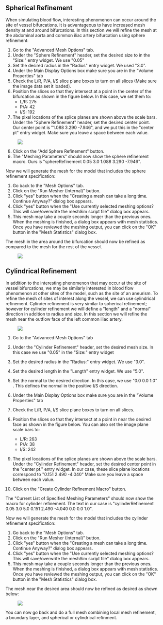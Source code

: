 ## Spherical Refinement

When simulating blood flow, interesting phenomenon can occur around the site of vessel bifurcations. It is advantageous to have increased mesh density at and around bifurcations. In this section we will refine the mesh at the abdominal aorta and common iliac artery bifurcation using sphere refinement:

1.	Go to the "Advanced Mesh Options" tab.
2.	Under the "Sphere Refinement" header, set the desired size to in the "Size:" entry widget. We use "0.05"
3.	Set the desired radius in the "Radius" entry widget. We used "3.0". 
4.	Under the Main Display Options box make sure you are in the "Volume Properties" tab
5.	Check the L/R, P/A, I/S slice plane boxes to turn on all slices (Make sure the image data set it loaded). 
6.	Position the slices so that they intersect at a point in the center of the bifurcation as shown in the figure below. In this case, we set them to:
   	- L/R: 275
	- P/A: 42
	- I/S: 192
7.	The pixel locations of the splice planes are shown above the scale bars. Under the "Sphere Refinement" header, set the desired center point. Our center point is "1.088 3.290 -7.946", and we put this in the "center pt" entry widget. Make sure you leave a space between each value. 
                                             
<figure>
  <img class="svImg svImgXl" src="documentation/meshing/img/MeshSim_SRefinement_Options.png">
  <figcaption class="svCaption" ></figcaption>
</figure>

8.	Click on the "Add Sphere Refinement" button. 
9.	The "Meshing Parameters" should now show the sphere refinement macro. Ours is "sphereRefinement 0.05 3.0 1.088 3.290 -7.946".

Now we will generate the mesh for the model that includes the sphere refinement specification:

1.	Go back to the "Mesh Options" tab.
2.	Click on the "Run Mesher (Internal)" button.
3.	Click "yes" button when the "Creating a mesh can take a long time. Continue Anyway?" dialog box appears.
4.	Click "yes" button when the "Use currently selected meshing options? This will save/overwrite the meshSim script file" dialog box appears.
5.	This mesh may take a couple seconds longer than the previous ones. When the meshing is finished, a dialog box appears with mesh statistics.  Once you have reviewed the meshing output, you can click on the "OK" button in the "Mesh Statistics" dialog box.

The mesh in the area around the bifurcation should now be refined as compared to the mesh for the rest of the vessel. 

<figure>
  <img class="svImg svImgMd" src="documentation/meshing/img/MeshSim_Sphere_Refinement.png">
  <figcaption class="svCaption" ></figcaption>
</figure>

## Cylindrical Refinement

In addition to the interesting phenomenon that may occur at the site of vessel bifurcations, we may be similarly interested in blood flow phenomenon at other sites of the model, such as the site of an aneurism. To refine the mesh of sites of interest along the vessel, we can use cylindrical refinement. Cylinder refinement is very similar to spherical refinement; however for cylinder refinement we will define a "length" and a "normal" direction in addition to radius and size. In this section we will refine the mesh near the outflow face of the left common iliac artery.

<figure>
  <img class="svImg svImgXl" src="documentation/meshing/img/MeshSim_Cylinder_Refinement_Options.png">
  <figcaption class="svCaption" ></figcaption>
</figure>

1.	Go to the "Advanced Mesh Options" tab
2.	Under the "Cylinder Refinement" header, set the desired mesh size. In this case we use "0.05" in the "Size:" entry widget
3.	Set the desired radius in the "Radius:" entry widget. We use "3.0".  
4.	Set the desired length in the "Length" entry widget. We use "5.0". 
5.	Set the normal to the desired direction. In this case, we use "0.0 0.0 1.0" . This defines the normal in the positive I/S direction.
6.	Under the Main Display Options box make sure you are in the "Volume Properties" tab
7.	Check the L/R, P/A, I/S slice plane boxes to turn on all slices. 
8.	Position the slices so that they intersect at a point in near the desired face as shown in the figure below. You can also set the image plane scale bars to:
   	- L/R: 263
	- P/A: 38
	- I/S: 242
9.	The pixel locations of the splice planes are shown above the scale bars. Under the "Cylinder Refinement" header, set the desired center point in the "center pt." entry widget. In our case, these slice plane locations correspond to  "0.151 2.490 -4.040"  Make sure you leave a space between each value. 

10.	Click on the "Create Cylinder Refinement Macro" button. 

 The "Current List of Specified Meshing Parameters" should now show the macro for cylinder refinement. The text in our case is "cylinderRefinement 0.05 3.0 5.0 0.151 2.490 -4.040 0.0 0.0 1.0".

Now we will generate the mesh for the model that includes the cylinder refinement specification:

1.	Go back to the "Mesh Options" tab.
2.	Click on the "Run Mesher (Internal)" button.
3.	Click "yes" button when the "Creating a mesh can take a long time. Continue Anyway?" dialog box appears.
4.	Click "yes" button when the "Use currently selected meshing options? This will save/overwrite the meshSim script file" dialog box appears.
5.	This mesh may take a couple seconds longer than the previous ones. When the meshing is finished, a dialog box appears with mesh statistics.  Once you have reviewed the meshing output, you can click on the "OK" button in the "Mesh Statistics" dialog box.

The mesh near the desired area should now be refined as desired as shown below:

<figure>
  <img class="svImg svImgMd" src="documentation/meshing/img/MeshSim_Cylinder_Refinement.png">
  <figcaption class="svCaption" ></figcaption>
</figure>

You can now go back and do a full mesh combining local mesh refinement, a boundary layer, and spherical or cylindrical refinment. 

